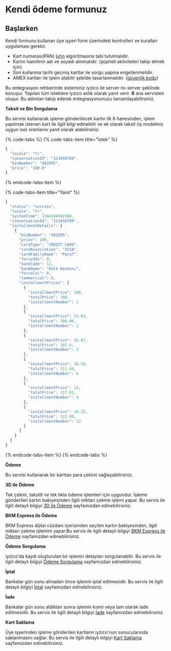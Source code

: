 # Kendi ödeme formunuz

##  Başlarken

Kendi formunu kullanan üye işyeri form üzerindeki kontrolleri ve kuralları uygulaması gerekir. 

* Kart numarası\(PAN\) [luhn](https://www.google.com.tr/search?ei=VmAKXPvIHIeMmgXJv6yoDQ&q=luhn+algorithm&oq=luhn+algorithm&gs_l=psy-ab.3..0j0i67j0l2j0i22i30l6.1196.2533..2822...0.0..0.133.1042.0j9......0....1..gws-wiz.......0i71.R2J5qTjekMY) algoritmasına tabi tutulmalıdır.
* Kartın hamilinin adı ve soyadı alınmalıdır. \(şüpheli aktiviteleri takip etmek için\)
* Son kullanma tarihi geçmiş kartlar ile sorgu yapma engellenmelidir.
* AMEX kartları ile işlem alabilir şekilde tasarlanmalıdır. \([güvenlik kodu](https://www.google.com.tr/search?ei=GmEKXOP6McqQmgWU1KS4Aw&q=cvv+cvc+cid&oq=cvv+cvc+cid&gs_l=psy-ab.3..0i19j0i22i30i19l9.7428.9172..9304...1.0..0.258.740.0j4j1......0....1..gws-wiz.......0j0i22i30j0i22i10i30j0i22i10i30i19j33i160.t2LBYfTt3rU)\)

Bu entegrasyon rehberinde sisteminiz iyzico ile server-to-server şeklinde konuşur. Yapılan tüm isteklere iyzico anlık olarak yanıt verir. **6** ana servisten oluşur. Bu adımları takip ederek entegrasyonunuzu tamamlayabilirsiniz.

**Taksit ve Bin Sorgulama**

Bu servisi kullanarak işleme gönderilecek kartın ilk 6 hanesinden, işlem yapılmak istenen kart ile ilgili bilgi edinebilir ve ek olarak taksit \(iş modeliniz uygun ise\) oranlarını yanıt olarak alabilirsiniz. 

{% code-tabs %}
{% code-tabs-item title="İstek" %}
```javascript
{
  "locale": "tr",
  "conversationId": "123456789",
  "binNumber": "492095",
  "price": "100.0"
}
```
{% endcode-tabs-item %}

{% code-tabs-item title="Yanıt" %}
```javascript
{
  "status": "success",
  "locale": "tr",
  "systemTime": 1544184942588,
  "conversationId": "123456789",
  "installmentDetails": [
    {
      "binNumber": "492095",
      "price": 100,
      "cardType": "CREDIT_CARD",
      "cardAssociation": "VISA",
      "cardFamilyName": "Paraf",
      "force3ds": 0,
      "bankCode": 12,
      "bankName": "Halk Bankası",
      "forceCvc": 0,
      "commercial": 0,
      "installmentPrices": [
        {
          "installmentPrice": 100,
          "totalPrice": 100,
          "installmentNumber": 1
        },
        {
          "installmentPrice": 53.03,
          "totalPrice": 106.06,
          "installmentNumber": 2
        },
        {
          "installmentPrice": 35.87,
          "totalPrice": 107.6,
          "installmentNumber": 3
        },
        {
          "installmentPrice": 18.58,
          "totalPrice": 111.46,
          "installmentNumber": 6
        },
        {
          "installmentPrice": 13,
          "totalPrice": 117.01,
          "installmentNumber": 9
        },
        {
          "installmentPrice": 10.25,
          "totalPrice": 122.99,
          "installmentNumber": 12
        }
      ]
    }
  ]
}
```
{% endcode-tabs-item %}
{% endcode-tabs %}

**Ödeme**

Bu servisi kullanarak bir karttan para çekimi sağlayabilirsiniz. 

**3D ile Ödeme**

Tek çekim, taksitli ve tek tıkla ödeme işlemleri için uygundur. İşleme gönderilen kartın bakiyesinden ilgili miktarı çekme işlemi yapar. Bu servis ile ilgili detaylı bilgiyi [3D ile Ödeme](https://dev.iyzipay.com/tr/api/3d-ile-odeme) sayfamızdan edinebilirsiniz.

**BKM Express ile Ödeme**

BKM Express dijital cüzdanı içerisinden seçilen kartın bakiyesinden, ilgili miktarı çekme işlemini yapar.Bu servis ile ilgili detaylı bilgiyi [BKM Express ile Ödeme](https://dev.iyzipay.com/tr/api/bkm-express-ile-odeme) sayfamızdan edinebilirsiniz.

**Ödeme Sorgulama**

iyzico'da kaydı oluşturulan bir işlemin detayları sorgulanabilir. Bu servis ile ilgili detaylı bilgiyi [Ödeme Sorgulama](https://dev.iyzipay.com/tr/api/odeme-sorgulama) sayfamızdan edinebilirsiniz.

**İptal**

Bankalar gün sonu almadan önce işlemin iptal edilmesidir. Bu servis ile ilgili detaylı bilgiyi [İptal](https://dev.iyzipay.com/tr/api/iptal) sayfamızdan edinebilirsiniz.

**İade**

Bankalar gün sonu aldıktan sonra işlemin kısmi veya tam olarak iade edilmesidir. Bu servis ile ilgili detaylı bilgiyi [İade](https://dev.iyzipay.com/tr/api/iade) sayfamızdan edinebilirsiniz.

**Kart Saklama**

Üye işyerinden işleme gönderilen kartların iyzico'nun sunucularında saklanmasını sağlar. Bu servis ile ilgili detaylı bilgiyi [Kart Saklama](https://dev.iyzipay.com/tr/api/kart-saklama) sayfamızdan edinebilirsiniz.

